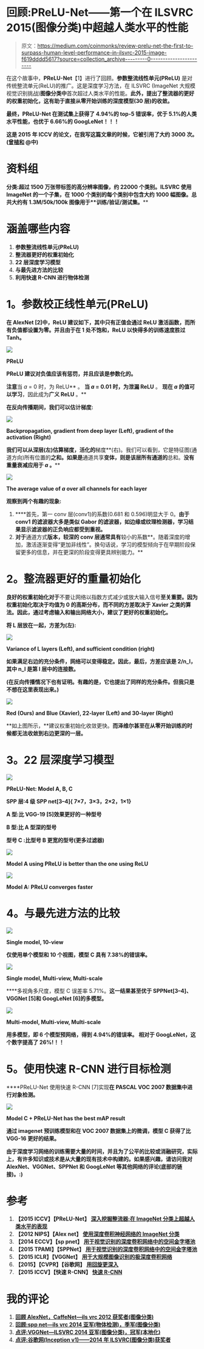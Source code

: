 # 回顾:PReLU-Net——第一个在 ILSVRC 2015(图像分类)中超越人类水平的性能

> 原文：<https://medium.com/coinmonks/review-prelu-net-the-first-to-surpass-human-level-performance-in-ilsvrc-2015-image-f619dddd5617?source=collection_archive---------0----------------------->

在这个故事中，**PReLU-Net**【1】进行了回顾。**参数整流线性单元(PReLU)** 是对传统整流单元(ReLU)的推广。这是深度学习方法，在 ILSVRC (ImageNet 大规模视觉识别挑战)**图像分类中**首次超过人类水平的性能。**此外，**提出了整流器**的更好的权重初始化，这有助于直接从零开始训练的深度模型(30 层)**的收敛。****

****最终，PReLU-Net 在测试集上获得了 4.94%的 top-5 错误率，优于 5.1%的人类水平性能，也优于 6.66%的 GoogLeNet！！！****

**这是 2015 年 ICCV 的论文，在我写这篇文章的时候，它被引用了大约 3000 次。([曾植和](https://medium.com/u/aff72a0c1243?source=post_page-----f619dddd5617--------------------------------) @中)**

# **资料组**

****分类**:超过 1500 万张带标签的高分辨率图像，约 22000 个类别。ILSVRC 使用 ImageNet 的一个子集，在 **1000 个类别**的每个类别中包含大约 1000 幅图像。总共大约有 **1.3M/50k/100k 图像**用于**训练/验证/测试集。****

# **涵盖哪些内容**

1.  ****参数整流线性单元(PReLU)****
2.  ****整流器更好的权重初始化****
3.  ****22 层深度学习模型****
4.  ****与最先进方法的比较****
5.  ****利用快速 R-CNN 进行物体检测****

# ****1。参数校正线性单元(PReLU)****

**在 AlexNet [2]中，ReLU 建议如下，其中只有正值会通过 ReLU 激活函数，而所有负值都设置为零。并且由于在 1 处不饱和，ReLU 以快得多的训练速度胜过 Tanh。**

**![](img/b33e0cc8c4311fa69c358935b31217a5.png)**

****PReLU****

**PReLU 建议对负值应该有惩罚，并且应该是参数化的。**

**注意**当 *a* = 0 时，为 ReLU** 。
**当 *a* = 0.01 时，为泄漏 ReLU** 。
**现在 *a* 的值可以学习**，因此成为**广义 ReLU** 。**

**在反向传播期间，我们可以估计梯度:**

**![](img/b35535359c2246766d86aa0ac213de94.png)**

****Backpropagation, gradient from deep layer (Left), gradient of the activation (Right)****

**我们可以从深层(左)估算梯度，活化的**梯度**(右)。我们可以看到，它是特征图(通道方向)所有位置的**之和。如果是**通道共享**变体，则是该层所有通道的**总和。**没有重量衰减应用于 *a* 。****

**![](img/3c1504bd96fdcb6b89687b55fabf48d8.png)**

****The average value of *a* over all channels for each layer****

**观察到两个有趣的现象:**

1.  ****首先，第一 conv 层(conv1)的系数(0.681 和 0.596)明显大于 0。**由于 conv1 的滤波器大多是类似 Gabor 的滤波器，如边缘或纹理检测器，**学习结果显示滤波器的正负响应都受到重视**。**
2.  **对于**通道方式**版本，较深的 conv 层通常具有**较小的系数**。随着深度的增加，激活逐渐变得“更加非线性”。换句话说，学习的模型倾向于在早期阶段保留更多的信息，并在更深的阶段变得更具辨别能力。**

# ****2。整流器更好的重量初始化****

**良好的权重初始化对于**不要让网络以指数方式减少或放大输入信号**至关重要。因为权重初始化取决于均值为 0 的高斯分布，而不同的方差取决于 Xavier 之类的算法。因此，通过考虑输入和输出网络大小，建议了更好的权重初始化。**

**将 L 层放在一起，方差为(左):**

**![](img/93a4f50648df2a180afc97df966dfeb1.png)**

****Variance of L layers (Left), and sufficient condition (right)****

**如果满足右边的充分条件，网络可以变得稳定。因此，最后，方差应该是 2/n_l，其中 n_l 是第 l 层中的连接数。**

**(在反向传播情况下也有证明。有趣的是，它也提出了同样的充分条件。但我只是不想在这里表现出来。)**

**![](img/3ec9badd31b34c48f1ed3e275fb6a990.png)**

****Red (Ours) and Blue (Xavier), 22-layer (Left) and 30-layer (Right)****

**如上图所示，**建议权重初始化收敛更快。**而泽维尔甚至在从零开始训练的时候都无法收敛到右边更深的一层。**

# ****3。22 层深度学习模型****

**![](img/64f31d6ea2c658f51a059bd35c0a73f4.png)**

****PReLU-Net: Model A, B, C****

****SPP 层:4 级 SPP net[3–4]{ 7×7，3×3，2×2，1×1}****

****A 型**:比 VGG-19 [5]效果更好的一种型号**

****B 型**:比 A 型深的型号**

****型号 C** :比型号 B 更宽的型号(更多过滤器)**

**![](img/0ac86bb3f981dacfe4185145231349b7.png)**

****Model A using PReLU is better than the one using ReLU****

**![](img/025b5565293b3cdc3a4635378069af52.png)**

****Model A: PReLU converges faster****

# ****4。与最先进方法的比较****

**![](img/a2388f11aae46720a690e2a5147f9387.png)**

****Single model, 10-view****

**仅使用单个模型和 10 个视图，模型 C 具有 7.38%的错误率。**

**![](img/c3eaaeb014ba380597eb893177f057d3.png)**

****Single model, Multi-view, Multi-scale****

****多视角多尺度，模型 C 误差率 5.71%。**这一结果甚至优于 SPPNet[3–4]、VGGNet [5]和 GoogLeNet [6]的多模型。**

**![](img/37adc8a906cf569229e5c7d0acea5a9f.png)**

****Multi-model, Multi-view, Multi-scale****

**用多模型，即 **6 个模型预网络，得到 4.94%的错误率**。
相对于 GoogLeNet，这个数字提高了 26%!！！**

# ****5。使用快速 R-CNN 进行目标检测****

****PReLU-Net 使用快速 R-CNN [7]实现**在 PASCAL VOC 2007 数据集中进行对象检测。**

**![](img/94807686c4c6409092e40afffc5296f9.png)**

****Model C + PReLU-Net has the best mAP result****

**通过 imagenet 预训练模型和在 VOC 2007 数据集上的微调，模型 C 获得了比 VGG-16 更好的结果。**

**由于深度学习网络的训练需要大量的时间，并且为了公平的比较或消融研究，实际上，有许多知识或技术是从大量的现有技术中构建的。如果感兴趣，请访问我对 AlexNet、VGGNet、SPPNet 和 GoogLeNet 等其他网络的评论(底部的链接)。:)**

# **参考**

1.  **【2015 ICCV】【PReLU-Net】
    [深入挖掘整流器:在 ImageNet 分类上超越人类水平的表现](https://arxiv.org/pdf/1502.01852)**
2.  **【2012 NIPS】【Alex net】
    [使用深度卷积神经网络的 ImageNet 分类](https://papers.nips.cc/paper/4824-imagenet-classification-with-deep-convolutional-neural-networks.pdf)**
3.  **【2014 ECCV】【sp pnet】
    [用于视觉识别的深度卷积网络中的空间金字塔池](http://citeseerx.ist.psu.edu/viewdoc/download?doi=10.1.1.699.8052&rep=rep1&type=pdf)**
4.  **【2015 TPAMI】【SPPNet】
    [用于视觉识别的深度卷积网络中的空间金字塔池](https://arxiv.org/pdf/1406.4729.pdf)**
5.  **【2015 ICLR】【VGGNet】
    [用于大规模图像识别的极深度卷积网络](https://arxiv.org/pdf/1409.1556)**
6.  **【2015】【CVPR】【谷歌网】
    [用回旋更深入](https://www.cs.unc.edu/~wliu/papers/GoogLeNet.pdf)**
7.  **【2015 ICCV】【快速 R-CNN】
    [快速 R-CNN](https://www.cv-foundation.org/openaccess/content_iccv_2015/papers/Girshick_Fast_R-CNN_ICCV_2015_paper.pdf)**

# **我的评论**

1.  **[回顾 AlexNet，CaffeNet—ils vrc 2012 获奖者(图像分类)](/coinmonks/paper-review-of-alexnet-caffenet-winner-in-ilsvrc-2012-image-classification-b93598314160)**
2.  **[回顾:spp net—ils vrc 2014 亚军(物体检测)，季军(图像分类)](/coinmonks/review-sppnet-1st-runner-up-object-detection-2nd-runner-up-image-classification-in-ilsvrc-906da3753679)**
3.  **[点评:VGGNet—ILSVRC 2014 亚军(图像分类)，冠军(本地化)](/coinmonks/paper-review-of-vggnet-1st-runner-up-of-ilsvlc-2014-image-classification-d02355543a11)**
4.  **[点评:谷歌网(Inception v1)——2014 年 ILSVRC(图像分类)获奖者](/coinmonks/paper-review-of-googlenet-inception-v1-winner-of-ilsvlc-2014-image-classification-c2b3565a64e7)**